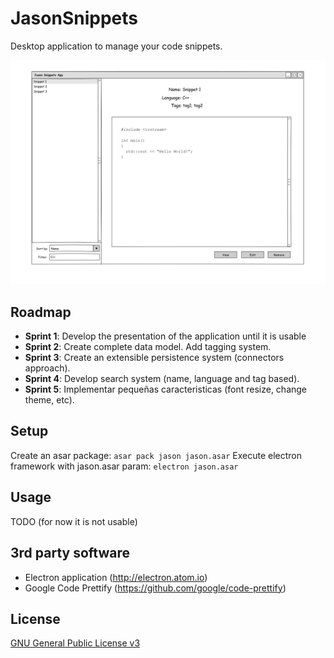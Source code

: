 # JasonSnippets

Desktop application to manage your code snippets.

![Mockup](dev/mockup.png)

## Roadmap

* **Sprint 1**: Develop the presentation of the application until it is usable
* **Sprint 2**: Create complete data model. Add tagging system.
* **Sprint 3**: Create an extensible persistence system (connectors approach).
* **Sprint 4**: Develop search system (name, language and tag based).
* **Sprint 5**: Implementar pequeñas caracteristicas (font resize, change theme, etc).

## Setup

Create an asar package:
`asar pack jason jason.asar`
Execute electron framework with jason.asar param:
`electron jason.asar`

## Usage

TODO (for now it is not usable)

## 3rd party software

* Electron application (http://electron.atom.io)
* Google Code Prettify (https://github.com/google/code-prettify)

## License

[GNU General Public License v3](https://www.gnu.org/licenses/gpl-3.0.en.html "GNU General Public License v3")
